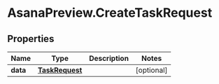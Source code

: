 # AsanaPreview.CreateTaskRequest

## Properties

Name | Type | Description | Notes
------------ | ------------- | ------------- | -------------
**data** | [**TaskRequest**](TaskRequest.md) |  | [optional] 



